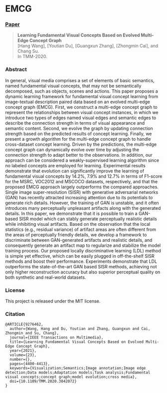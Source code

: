 
# EMCG

### [Paper](https://ieeexplore.ieee.org/stamp/stamp.jsp?tp=&arnumber=9276462)

> **Learning Fundamental Visual Concepts Based on Evolved Multi-Edge Concept Graph** <br>
> [Hang Wang], [Youtian Du], [Guangxun Zhang], [Zhongmin Cai], and Chang Su. <br>
> In TMM-2020.


### Abstract
In general, visual media comprises a set of elements of basic semantics, named fundamental visual concepts, that may not be semantically decomposed, such as objects, scenes and actions. This paper proposes a dynamic learning framework for fundamental visual concept learning from image-textual description paired data based on an evolved multi-edge concept graph (EMCG). First, we construct a multi-edge concept graph to represent the relationships between visual concept instances, in which we introduce two types of edges named visual edges and semantic edges to describe the connection strength in terms of visual appearance and semantic content. Second, we evolve the graph by updating connection strength based on the predicted results of concept learning. Finally, we present a growth algorithm for the multi-edge concept graph to handle cross-dataset concept learning. Driven by the predictions, the multi-edge concept graph can dynamically evolve over time by adjusting the connection strength to adapt better to the observations. In addition, our approach can be considered a weakly-supervised learning algorithm since no labeled concepts are employed for learning. Experimental results demonstrate that evolution can significantly improve the learning of fundamental visual concepts by 14.2%, 7.9% and 12.7% in terms of F1-score for the MSRC, VOC2012 and MSCOCO datasets, respectively, and that the proposed EMCG approach largely outperforms the compared approaches. Single image super-resolution (SISR) with generative adversarial networks (GAN) has recently attracted increasing attention due to its potentials to generate rich details. However, the training of GAN is unstable, and it often introduces many perceptually unpleasant artifacts along with the generated details. In this paper, we demonstrate that it is possible to train a GAN-based SISR model which can stably generate perceptually realistic details while inhibiting visual artifacts. Based on the observation that the local statistics (e.g., residual variance) of artifact areas are often different from the areas of perceptually friendly details, we develop a framework to discriminate between GAN-generated artifacts and realistic details, and consequently generate an artifact map to regularize and stabilize the model training process. Our proposed locally discriminative learning (LDL) method is simple yet effective, which can be easily plugged in off-the-shelf SISR methods and boost their performance. Experiments demonstrate that LDL outperforms the state-of-the-art GAN based SISR methods, achieving not only higher reconstruction accuracy but also superior perceptual quality on both synthetic and real-world datasets.


### License

This project is released under the MIT license.

### Citation
```
@ARTICLE{9276462,
  author={Wang, Hang and Du, Youtian and Zhang, Guangxun and Cai, Zhongmin and Su, Chang},
  journal={IEEE Transactions on Multimedia}, 
  title={Learning Fundamental Visual Concepts Based on Evolved Multi-Edge Concept Graph}, 
  year={2021},
  volume={23},
  number={},
  pages={4400-4413},
  keywords={Visualization;Semantics;Image annotation;Image edge detection;Data models;Adaptation models;Task analysis;Fundamental visual concepts;concept graph;model evolution;cross media},
  doi={10.1109/TMM.2020.3042072}
}
```


